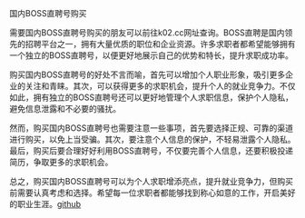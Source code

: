 国内BOSS直聘号购买

需要国内BOSS直聘号购买的朋友可以前往k02.cc网址查询。BOSS直聘是国内领先的招聘平台之一，拥有大量优质的职位和企业资源。许多求职者都希望能够拥有一个独立的BOSS直聘号，以便更好地展示自己的优势和特长，提升求职成功率。

购买国内BOSS直聘号的好处不言而喻，首先可以增加个人职业形象，吸引更多企业的关注和青睐。其次，可以获得更多的求职机会，提升个人的就业竞争力。不仅如此，拥有独立的BOSS直聘号还可以更好地管理个人求职信息，保护个人隐私，避免信息泄露和不必要的骚扰。

然而，购买国内BOSS直聘号也需要注意一些事项，首先要选择正规、可靠的渠道进行购买，以免上当受骗。其次，要注意个人信息的保护，不轻易泄露个人隐私。最后，购买后要合理好好利用BOSS直聘号，不仅要完善个人信息，还要积极投递简历，争取更多的求职机会。

总之，购买国内BOSS直聘号可以为个人求职增添亮点，提升就业竞争力，但购买前需要认真考虑和选择。希望每一位求职者都能够找到称心如意的工作，开启美好的职业生涯。[github](https://github.com)